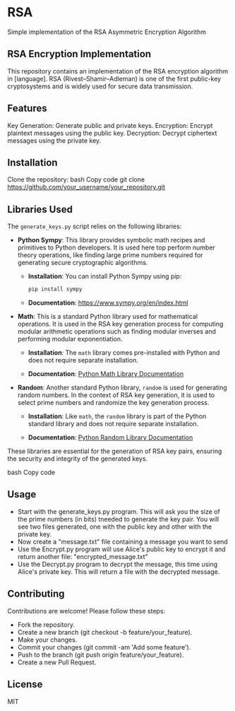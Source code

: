 # RSA
Simple implementation of the RSA Asymmetric Encryption Algorithm

## RSA Encryption Implementation
This repository contains an implementation of the RSA encryption algorithm in [language]. RSA (Rivest–Shamir–Adleman) is 
one of the first public-key cryptosystems and is widely used for secure data transmission.

## Features
Key Generation: Generate public and private keys.
Encryption: Encrypt plaintext messages using the public key.
Decryption: Decrypt ciphertext messages using the private key.

## Installation
Clone the repository:
bash
Copy code
git clone https://github.com/your_username/your_repository.git

## Libraries Used

The `generate_keys.py` script relies on the following libraries:

- **Python Sympy**: This library provides symbolic math recipes and primitives to Python developers. It is used here top perform number theory operations, like finding large prime numbers required for generating secure cryptographic algorithms.

    - **Installation**: You can install Python Sympy using pip:

        ```bash
        pip install sympy
        ```

    - **Documentation**: https://www.sympy.org/en/index.html

- **Math**: This is a standard Python library used for mathematical operations. It is used in the RSA key generation process for computing modular arithmetic operations such as finding modular inverses and performing modular exponentiation.

    - **Installation**: The `math` library comes pre-installed with Python and does not require separate installation.

    - **Documentation**: [Python Math Library Documentation](https://docs.python.org/3/library/math.html)

- **Random**: Another standard Python library, `random` is used for generating random numbers. In the context of RSA key generation, it is used to select prime numbers and randomize the key generation process.

    - **Installation**: Like `math`, the `random` library is part of the Python standard library and does not require separate installation.

    - **Documentation**: [Python Random Library Documentation](https://docs.python.org/3/library/random.html)

These libraries are essential for the generation of RSA key pairs, ensuring the security and integrity of the generated keys.

bash
Copy code
## Usage
* Start with the generate_keys.py program. This will ask you the size of the prime numbers (in bits) tneeded to generate the key pair. You will see two files generated, one with the public key and other with the private key. 
* Now create a "message.txt" file containing a message you want to send 
* Use the Encrypt.py program will use Alice's public key to encrypt it and return another file: "encrypted_message.txt"
* Use the Decrypt.py program to decrypt the message, this time using Alice's private key. This will return a file with the decrypted message.

## Contributing
Contributions are welcome! Please follow these steps:

* Fork the repository.
* Create a new branch (git checkout -b feature/your_feature).
* Make your changes.
* Commit your changes (git commit -am 'Add some feature').
* Push to the branch (git push origin feature/your_feature).
* Create a new Pull Request.

## License
MIT

